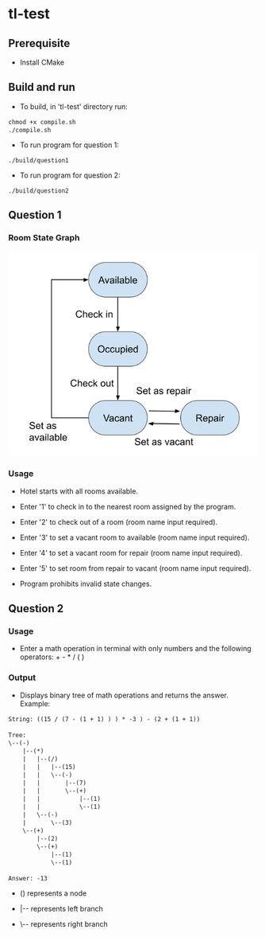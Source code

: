 # tl-test

## Prerequisite

* Install CMake

## Build and run

* To build, in 'tl-test' directory run:

```
chmod +x compile.sh
./compile.sh
```

* To run program for question 1:

```
./build/question1
```

* To run program for question 2:

```
./build/question2
```

## Question 1

### Room State Graph

![alt text](src/question1/diagram/Graph.png)

### Usage

* Hotel starts with all rooms available.

* Enter '1' to check in to the nearest room assigned by the program.

* Enter '2' to check out of a room (room name input required).

* Enter '3' to set a vacant room to available (room name input required).

* Enter '4' to set a vacant room for repair (room name input required).

* Enter '5' to set room from repair to vacant (room name input required).

* Program prohibits invalid state changes.

## Question 2

### Usage

* Enter a math operation in terminal with only numbers and the following operators: + - * / ( )

### Output

* Displays binary tree of math operations and returns the answer. Example:

```
String: ((15 / (7 - (1 + 1) ) ) * -3 ) - (2 + (1 + 1))

Tree:
\--(-)
    |--(*)
    |   |--(/)
    |   |   |--(15)
    |   |   \--(-)
    |   |       |--(7)
    |   |       \--(+)
    |   |           |--(1)
    |   |           \--(1)
    |   \--(-)
    |       \--(3)
    \--(+)
        |--(2)
        \--(+)
            |--(1)
            \--(1)

Answer: -13
```

* () represents a node

* |-- represents left branch

* \\-- represents right branch
